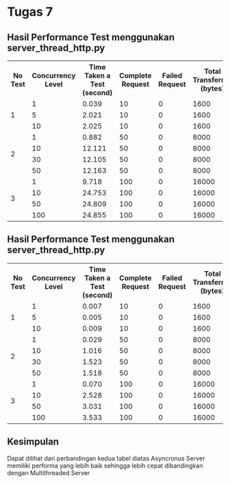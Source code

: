 # Tugas 7
## Hasil Performance Test menggunakan server_thread_http.py
<table class="tg">
  <tr>
    <th class="tg-9wq8">No Test</th>
    <th class="tg-9wq8">Concurrency Level</th>
    <th class="tg-9wq8">Time Taken a Test (second)</th>
    <th class="tg-9wq8">Complete Request</th>
    <th class="tg-9wq8">Failed Request</th>
    <th class="tg-9wq8">Total Transferred (bytes)</th>
    <th class="tg-9wq8">Request per Second (#/sec)</th>
    <th class="tg-9wq8">Time per Request (ms)</th>
    <th class="tg-9wq8">Transfer Rate (Kbytes/sec)</th>
  </tr>
  <tr>
    <td class="tg-9wq8" rowspan="3">1</td>
    <td class="tg-9wq8">1</td>
    <td class="tg-9wq8">0.039</td>
    <td class="tg-9wq8">10</td>
    <td class="tg-9wq8">0</td>
    <td class="tg-9wq8">1600</td>
    <td class="tg-9wq8">257.08</td>
    <td class="tg-9wq8">3.890</td>
    <td class="tg-9wq8">40.17</td>
  </tr>
  <tr>
    <td class="tg-9wq8">5</td>
    <td class="tg-9wq8">2.021</td>
    <td class="tg-9wq8">10</td>
    <td class="tg-9wq8">0</td>
    <td class="tg-9wq8">1600</td>
    <td class="tg-9wq8">4.95</td>
    <td class="tg-9wq8">202.080</td>
    <td class="tg-9wq8">0.77</td>
  </tr>
  <tr>
    <td class="tg-9wq8">10</td>
    <td class="tg-9wq8">2.025</td>
    <td class="tg-9wq8">10</td>
    <td class="tg-9wq8">0</td>
    <td class="tg-9wq8">1600</td>
    <td class="tg-9wq8">4.94</td>
    <td class="tg-9wq8">202.507</td>
    <td class="tg-9wq8">0.77</td>
  </tr>
  <tr>
    <td class="tg-9wq8" rowspan="4">2</td>
    <td class="tg-9wq8">1</td>
    <td class="tg-9wq8">0.882</td>
    <td class="tg-9wq8">50</td>
    <td class="tg-9wq8">0</td>
    <td class="tg-9wq8">8000</td>
    <td class="tg-9wq8">56.70</td>
    <td class="tg-9wq8">17.635</td>
    <td class="tg-9wq8">8.86</td>
  </tr>
  <tr>
    <td class="tg-9wq8">10</td>
    <td class="tg-9wq8">12.121</td>
    <td class="tg-9wq8">50</td>
    <td class="tg-9wq8">0</td>
    <td class="tg-9wq8">8000</td>
    <td class="tg-9wq8">4.13</td>
    <td class="tg-9wq8">242.412</td>
    <td class="tg-9wq8">0.64</td>
  </tr>
  <tr>
    <td class="tg-9wq8">30</td>
    <td class="tg-9wq8">12.105</td>
    <td class="tg-9wq8">50</td>
    <td class="tg-9wq8">0</td>
    <td class="tg-9wq8">8000</td>
    <td class="tg-9wq8">4.13</td>
    <td class="tg-9wq8">242.094</td>
    <td class="tg-9wq8">0.65</td>
  </tr>
  <tr>
    <td class="tg-9wq8">50</td>
    <td class="tg-9wq8">12.163</td>
    <td class="tg-9wq8">50</td>
    <td class="tg-9wq8">0</td>
    <td class="tg-9wq8">8000</td>
    <td class="tg-9wq8">4.11</td>
    <td class="tg-9wq8">243.267</td>
    <td class="tg-9wq8">0.64</td>
  </tr>
  <tr>
    <td class="tg-9wq8" rowspan="4">3</td>
    <td class="tg-9wq8">1</td>
    <td class="tg-9wq8">9.718</td>
    <td class="tg-9wq8">100</td>
    <td class="tg-9wq8">0</td>
    <td class="tg-9wq8">16000</td>
    <td class="tg-9wq8">10.29</td>
    <td class="tg-9wq8">97.175</td>
    <td class="tg-9wq8">1.61</td>
  </tr>
  <tr>
    <td class="tg-9wq8">10</td>
    <td class="tg-9wq8">24.753</td>
    <td class="tg-9wq8">100</td>
    <td class="tg-9wq8">0</td>
    <td class="tg-9wq8">16000</td>
    <td class="tg-9wq8">4.04</td>
    <td class="tg-9wq8">247.531</td>
    <td class="tg-9wq8">0.63</td>
  </tr>
  <tr>
    <td class="tg-9wq8">50</td>
    <td class="tg-9wq8">24.809</td>
    <td class="tg-9wq8">100</td>
    <td class="tg-9wq8">0</td>
    <td class="tg-9wq8">16000</td>
    <td class="tg-9wq8">4.03</td>
    <td class="tg-9wq8">248.095</td>
    <td class="tg-9wq8">0.63</td>
  </tr>
  <tr>
    <td class="tg-9wq8">100</td>
    <td class="tg-9wq8">24.855</td>
    <td class="tg-9wq8">100</td>
    <td class="tg-9wq8">0</td>
    <td class="tg-9wq8">16000</td>
    <td class="tg-9wq8">4.02</td>
    <td class="tg-9wq8">248.546</td>
    <td class="tg-9wq8">0.63</td>
  </tr>
</table>

## Hasil Performance Test menggunakan server_thread_http.py
<table class="tg">
  <tr>
    <th class="tg-9wq8">No Test</th>
    <th class="tg-9wq8">Concurrency Level</th>
    <th class="tg-9wq8">Time Taken a Test (second)</th>
    <th class="tg-9wq8">Complete Request</th>
    <th class="tg-9wq8">Failed Request</th>
    <th class="tg-9wq8">Total Transferred (bytes)</th>
    <th class="tg-9wq8">Request per Second (#/sec)</th>
    <th class="tg-9wq8">Time per Request (ms)</th>
    <th class="tg-9wq8">Transfer Rate (Kbytes/sec)</th>
  </tr>
  <tr>
    <td class="tg-9wq8" rowspan="3">1</td>
    <td class="tg-9wq8">1</td>
    <td class="tg-9wq8">0.007</td>
    <td class="tg-9wq8">10</td>
    <td class="tg-9wq8">0</td>
    <td class="tg-9wq8">1600</td>
    <td class="tg-9wq8">1434.10</td>
    <td class="tg-9wq8">0.697</td>
    <td class="tg-9wq8">224.08</td>
  </tr>
  <tr>
    <td class="tg-9wq8">5</td>
    <td class="tg-9wq8">0.005</td>
    <td class="tg-9wq8">10</td>
    <td class="tg-9wq8">0</td>
    <td class="tg-9wq8">1600</td>
    <td class="tg-9wq8">2005.21</td>
    <td class="tg-9wq8">0.499</td>
    <td class="tg-9wq8">313.31</td>
  </tr>
  <tr>
    <td class="tg-9wq8">10</td>
    <td class="tg-9wq8">0.009</td>
    <td class="tg-9wq8">10</td>
    <td class="tg-9wq8">0</td>
    <td class="tg-9wq8">1600</td>
    <td class="tg-9wq8">1113.96</td>
    <td class="tg-9wq8">0.898</td>
    <td class="tg-9wq8">174.06</td>
  </tr>
  <tr>
    <td class="tg-9wq8" rowspan="4">2</td>
    <td class="tg-9wq8">1</td>
    <td class="tg-9wq8">0.029</td>
    <td class="tg-9wq8">50</td>
    <td class="tg-9wq8">0</td>
    <td class="tg-9wq8">8000</td>
    <td class="tg-9wq8">1728.85</td>
    <td class="tg-9wq8">0.578</td>
    <td class="tg-9wq8">270.13</td>
  </tr>
  <tr>
    <td class="tg-9wq8">10</td>
    <td class="tg-9wq8">1.016</td>
    <td class="tg-9wq8">50</td>
    <td class="tg-9wq8">0</td>
    <td class="tg-9wq8">8000</td>
    <td class="tg-9wq8">49.24</td>
    <td class="tg-9wq8">20.310</td>
    <td class="tg-9wq8">7.69</td>
  </tr>
  <tr>
    <td class="tg-9wq8">30</td>
    <td class="tg-9wq8">1.523</td>
    <td class="tg-9wq8">50</td>
    <td class="tg-9wq8">0</td>
    <td class="tg-9wq8">8000</td>
    <td class="tg-9wq8">32.83</td>
    <td class="tg-9wq8">30.455</td>
    <td class="tg-9wq8">5.13</td>
  </tr>
  <tr>
    <td class="tg-9wq8">50</td>
    <td class="tg-9wq8">1.518</td>
    <td class="tg-9wq8">50</td>
    <td class="tg-9wq8">0</td>
    <td class="tg-9wq8">8000</td>
    <td class="tg-9wq8">32.93</td>
    <td class="tg-9wq8">30.368</td>
    <td class="tg-9wq8">5.15</td>
  </tr>
  <tr>
    <td class="tg-9wq8" rowspan="4">3</td>
    <td class="tg-9wq8">1</td>
    <td class="tg-9wq8">0.070</td>
    <td class="tg-9wq8">100</td>
    <td class="tg-9wq8">0</td>
    <td class="tg-9wq8">16000</td>
    <td class="tg-9wq8">1432.48</td>
    <td class="tg-9wq8">0.698</td>
    <td class="tg-9wq8">223.83</td>
  </tr>
  <tr>
    <td class="tg-9wq8">10</td>
    <td class="tg-9wq8">2.528</td>
    <td class="tg-9wq8">100</td>
    <td class="tg-9wq8">0</td>
    <td class="tg-9wq8">16000</td>
    <td class="tg-9wq8">39.55</td>
    <td class="tg-9wq8">25.282</td>
    <td class="tg-9wq8">6.18</td>
  </tr>
  <tr>
    <td class="tg-9wq8">50</td>
    <td class="tg-9wq8">3.031</td>
    <td class="tg-9wq8">100</td>
    <td class="tg-9wq8">0</td>
    <td class="tg-9wq8">16000</td>
    <td class="tg-9wq8">33.00</td>
    <td class="tg-9wq8">30.306</td>
    <td class="tg-9wq8">5.16</td>
  </tr>
  <tr>
    <td class="tg-9wq8">100</td>
    <td class="tg-9wq8">3.533</td>
    <td class="tg-9wq8">100</td>
    <td class="tg-9wq8">0</td>
    <td class="tg-9wq8">16000</td>
    <td class="tg-9wq8">28.30</td>
    <td class="tg-9wq8">35.330</td>
    <td class="tg-9wq8">4.42</td>
  </tr>
</table>

## Kesimpulan
Dapat dilihat dari perbandingan kedua tabel diatas Asyncronus Server memiliki performa yang lebih baik sehingga lebih cepat dibandingkan dengan Multithreaded Server
